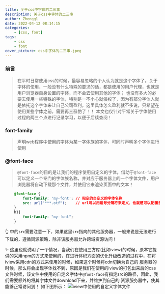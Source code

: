 ```yaml
---
title: 关于css中字体的二三事
description: 关于css中字体的二三事
author: Zhenggl
date: 2022-04-12 08:14:15
categories:
    - [css, font]
tags:
    - css
    - font
cover_picture: css中字体的二三事.jpeg
---
```


### 前言
> 在平时日常使用css的时候，最容易忽略的个人认为就是这个字体了，关于字体的使用，一般没有什么特殊的要求的话，都是使用的用户代理，也就是用户浏览器自身设置的字体，而不会去使用其他的字体；
> 也没有多大的必要去使用一些特殊的字体，特别是一不小心就侵权了，因为有部分字体人就是依托这个字体来让自己公司盈利，这里具体怎么盈利就不多说，只希望在使用某些字体之前，需要再三斟酌了！！
> 本文也仅针对平常关于字体使用过程的两三个点进行记录学习，以便于后续查阅！

### font-family
> 声明web程序中使用的字体为某一字体族的字体，可同时声明多个字体进行使用

### @font-face
> `@font-face`的目的是让我们的程序使用自定义的字体，借助于`@font-face`可以定义一个专门的字体族名称，并对应于服务器上的一个字体文件，用户浏览器将自动下载那个文件，并使用它来渲染页面中的文本！

```css
    @font-face {
        font-family: 'my-font'; // 指定的自定义的字体名称
        src: url("***.otf");    // url可以用逗号分隔符来定义，也就是可以配置多个下载地址作为备用的下载地址
    }
    h1{
        font-family: "my-font";
    }
```
👆 中的`src`需要注意一下，如果这里`src`指向的其他服务器，一般来说是无法进行下载的，遵循同源策略，除非该服务器允许跨域资源访问！

✨ 这里也就说明了一个情况，当我们在使用三方库(比如iview)的时候，原本它提供的采用npm的方式来使用的，在进行体积方面的优化升级改造的过程中，在将iview采用cdn的方式来使用的时候，如果这个时候将cdn切换为自己的
服务器的时候，那么将会出现字体找不到，原因是我们在使用的iview的打包出来后的css文件时候，该文件中使用的自定义字体中`@font-face`有指定src的路径，因此，我们需要额外的将其字体文件download下来，并维护到自己的
资源服务器中，使其能够正常访问到！
如下图所示：
![iview中使用的自定义字体文件](iview中使用的自定义字体文件.png)
